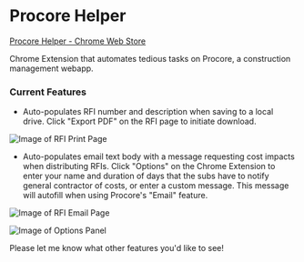# Procore Helper

[Procore Helper - Chrome Web Store](https://chrome.google.com/webstore/detail/procore-helper/cdihmnijfeedjcbpiicbjgmojigmepbh?hl=en&authuser=0)

Chrome Extension that automates tedious tasks on Procore, a construction management webapp.

### Current Features

* Auto-populates RFI number and description when saving to a local drive. Click "Export PDF" on the RFI page to initiate download.

![Image of RFI Print Page](https://i.imgur.com/KAR1OQ8.png)

* Auto-populates email text body with a message requesting cost impacts when distributing RFIs. Click "Options" on the Chrome Extension to enter your name and duration of days that the subs have to notify general contractor of costs, or enter a custom message. This message will autofill when using Procore's "Email" feature.

![Image of RFI Email Page](https://i.imgur.com/XmhUdqc.png)

![Image of Options Panel](https://i.imgur.com/FJnOfRU.png)

Please let me know what other features you'd like to see!
